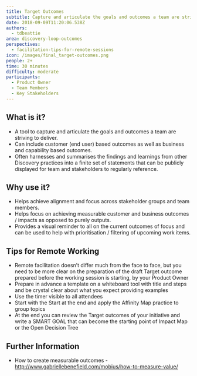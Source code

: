 ```yaml
---
title: Target Outcomes
subtitle: Capture and articulate the goals and outcomes a team are striving to deliver
date: 2018-09-09T11:20:06.538Z
authors:
  - tdbeattie
area: discovery-loop-outcomes
perspectives:
  - facilitation-tips-for-remote-sessions
icon: /images/final_target-outcomes.png
people: 2+
time: 30 minutes
difficulty: moderate
participants:
  - Product Owner
  - Team Members
  - Key Stakeholders
---
```

## What is it?

* A tool to capture and articulate the goals and outcomes a team are striving to deliver.
* Can include customer (end user) based outcomes as well as business and capability based outcomes.
* Often harnesses and summarises the findings and learnings from other Discovery practices into a finite set of statements that can be publicly displayed for team and stakeholders to regularly reference.

## Why use it?

* Helps achieve alignment and focus across stakeholder groups and team members.
* Helps focus on achieving measurable customer and business outcomes / impacts as opposed to purely outputs.
* Provides a visual reminder to all on the current outcomes of focus and can be used to help with prioritisation / filtering of upcoming work items.

## Tips for Remote Working

* Remote facilitation doesn’t differ much from the face to face, but you need to be more clear on the preparation of the draft Target outcome prepared before the working session is starting, by your Product Owner
* Prepare in advance a template on a whiteboard tool with title and steps and be crystal clear about what you expect providing examples
* Use the timer visible to all attendees
* Start with the Start at the end and apply the Affinity Map practice to group topics
* At the end you can review the Target outcomes of your initiative and write a SMART GOAL that can become the starting point of Impact Map or the Open Decision Tree


## Further Information

* How to create measurable outcomes - http://www.gabriellebenefield.com/mobius/how-to-measure-value/